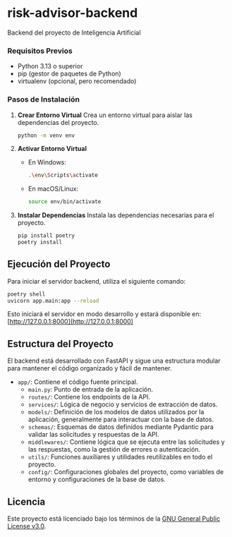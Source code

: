# risk-advisor-backend
Backend del proyecto de Inteligencia Artificial

### Requisitos Previos

- Python 3.13 o superior
- pip (gestor de paquetes de Python)
- virtualenv (opcional, pero recomendado)

### Pasos de Instalación

1. **Crear Entorno Virtual** Crea un entorno virtual para aislar las dependencias del proyecto.

   ```bash
   python -m venv env
   ```

2. **Activar Entorno Virtual**

   - En Windows:
     ```bash
     .\env\Scripts\activate
     ```
   - En macOS/Linux:
     ```bash
     source env/bin/activate
     ```

3. **Instalar Dependencias** Instala las dependencias necesarias para el proyecto.

   ```bash
   pip install poetry
   poetry install
   ```

## Ejecución del Proyecto

Para iniciar el servidor backend, utiliza el siguiente comando:

```bash
poetry shell
uvicorn app.main:app --reload
```

Esto iniciará el servidor en modo desarrollo y estará disponible en: [http://127.0.0.1:8000](http://127.0.0.1:8000)

## Estructura del Proyecto

El backend está desarrollado con FastAPI y sigue una estructura modular para mantener el código organizado y fácil de mantener.

- `app/`: Contiene el código fuente principal.
  - `main.py`: Punto de entrada de la aplicación.
  - `routes/`: Contiene los endpoints de la API.
  - `services/`: Lógica de negocio y servicios de extracción de datos.
  - `models/`: Definición de los modelos de datos utilizados por la aplicación, generalmente para interactuar con la base de datos.
  - `schemas/`: Esquemas de datos definidos mediante Pydantic para validar las solicitudes y respuestas de la API.
  - `middlewares/`: Contiene lógica que se ejecuta entre las solicitudes y las respuestas, como la gestión de errores o autenticación.
  - `utils/`: Funciones auxiliares y utilidades reutilizables en todo el proyecto.
  - `config/`: Configuraciones globales del proyecto, como variables de entorno y configuraciones de la base de datos.

## Licencia

Este proyecto está licenciado bajo los términos de la [GNU General Public License v3.0](LICENSE).